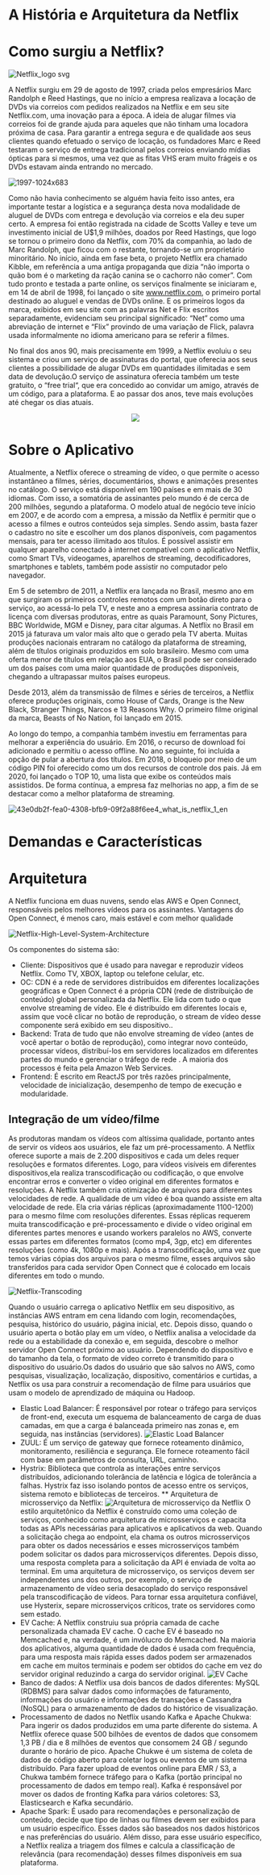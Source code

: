 # A História e Arquitetura da Netflix

# Como surgiu a Netflix? 

![Netflix_logo svg](https://user-images.githubusercontent.com/79367218/234593132-00f2b32e-b4b9-4ee2-83bc-855d64811528.png)

A Netflix surgiu em 29 de agosto de 1997, criada pelos empresários Marc Randolph e Reed Hastings, que no início a empresa realizava a locação de DVDs via correios com pedidos realizados na Netflix e em seu site Netflix.com, uma inovação para a época.
A ideia de alugar filmes via correios foi de grande ajuda para aqueles que não tinham uma locadora próxima de casa. Para garantir a entrega segura e de qualidade aos seus clientes quando efetuado o serviço de locação, os fundadores Marc e Reed testaram o serviço de entrega tradicional pelos correios enviando mídias ópticas para si mesmos, uma vez que as fitas VHS eram muito frágeis e os DVDs estavam ainda entrando no mercado.

![1997-1024x683](https://user-images.githubusercontent.com/79367218/234585050-8fb23f11-e6a1-43c2-97d7-92afd7a6aafe.png)

Como não havia conhecimento se alguém havia feito isso antes, era importante testar a logística e a segurança desta nova modalidade de aluguel de DVDs com entrega e devolução via correios e ela deu super certo. A empresa foi então registrada na cidade de Scotts Valley e teve um investimento inicial de U$1,9 milhões, doados por Reed Hastings, que logo se tornou o primeiro dono da Netflix, com 70% da companhia, ao lado de Marc Randolph, que ficou com o restante, tornando-se um proprietário minoritário.
No início, ainda em fase beta, o projeto Netflix era chamado Kibble, em referência a uma antiga propaganda que dizia “não importa o quão bom é o marketing da ração canina se o cachorro não comer”. Com tudo pronto e testada a parte online, os serviços finalmente se iniciaram e, em 14 de abril de 1998, foi lançado o site www.netflix.com, o primeiro portal destinado ao aluguel e vendas de DVDs online. E os primeiros logos da marca, exibidos em seu site com as palavras Net e Flix escritos separadamente, evidenciam seu principal significado: “Net” como uma abreviação de internet e “Flix” provindo de uma variação de Flick, palavra usada informalmente no idioma americano para se referir a filmes.

No final dos anos 90, mais precisamente em 1999, a Netflix evoluiu o seu sistema e criou um serviço de assinaturas do portal, que oferecia aos seus clientes a possibilidade de alugar DVDs em quantidades ilimitadas e sem data de devolução.O serviço de assinatura oferecia também um teste gratuito, o “free trial“, que era concedido ao convidar um amigo, através de um código, para a plataforma. E ao passar dos anos, teve mais evoluções até chegar os dias atuais.

<div align="center">
<img src="https://user-images.githubusercontent.com/79367218/234588555-52eeca6d-a8ce-4b68-8e76-7026bb34fcb7.jpg" />
</div>

# Sobre o Aplicativo

Atualmente, a Netflix oferece o streaming de vídeo, o que permite o acesso instantâneo a filmes, séries, documentários, shows e animações presentes no catálogo. O serviço está disponível em 190 países e em mais de 30 idiomas. Com isso, a somatória de assinantes pelo mundo é de cerca de 200 milhões, segundo a plataforma. 
O modelo atual de negócio teve início em 2007, e de acordo com a empresa, a missão da Netflix é permitir que o acesso a filmes e outros conteúdos seja simples. Sendo assim, basta fazer o cadastro no site e escolher um dos planos disponíveis, com pagamentos mensais, para ter acesso ilimitado aos títulos.
É possível assistir em qualquer aparelho conectado à internet compatível com o aplicativo Netflix, como Smart TVs, videogames, aparelhos de streaming, decodificadores, smartphones e tablets, também pode assistir no computador pelo navegador. 

Em 5 de setembro de 2011, a Netflix era lançada no Brasil, mesmo ano em que surgiram os primeiros controles remotos com um botão direto para o serviço, ao acessá-lo pela TV, e neste ano a empresa assinaria contrato de licença com diversas produtoras, entre as quais Paramount, Sony Pictures, BBC Worldwide, MGM e Disney, para citar algumas. A Netflix no Brasil em 2015 já faturava um valor mais alto que o gerado pela TV aberta.
Muitas produções nacionais entraram no catálogo da plataforma de streaming, além de títulos originais produzidos em solo brasileiro. Mesmo com uma oferta menor de títulos em relação aos EUA, o Brasil pode ser considerado um dos países com uma maior quantidade de produções disponíveis, chegando a ultrapassar muitos países europeus.

Desde 2013, além da transmissão de filmes e séries de terceiros, a Netflix oferece produções originais, como House of Cards, Orange is the New Black, Stranger Things, Narcos e 13 Reasons Why. O primeiro filme original da marca, Beasts of No Nation, foi lançado em 2015.

Ao longo do tempo, a companhia também investiu em ferramentas para melhorar a experiência do usuário. Em 2016, o recurso de download foi adicionado e permitiu o acesso offline. No ano seguinte, foi incluída a opção de pular a abertura dos títulos. Em 2018, o bloqueio por meio de um código PIN foi oferecido como um dos recursos de controle dos pais. Já em 2020, foi lançado o TOP 10, uma lista que exibe os conteúdos mais assistidos. De forma contínua, a empresa faz melhorias no app, a fim de se destacar como a melhor plataforma de streaming.  

![43e0db2f-fea0-4308-bfb9-09f2a88f6ee4_what_is_netflix_1_en](https://user-images.githubusercontent.com/79367218/234594650-8a9afc53-00ca-428d-a1e1-f218c906db4b.png)


# Demandas e Características 

# Arquitetura

A Netflix funciona em duas nuvens, sendo elas AWS e  Open Connect, responsáveis pelos melhores vídeos para os assinantes.
Vantagens do Open Connect, é menos caro, mais estável e com melhor qualidade

![Netflix-High-Level-System-Architecture](https://user-images.githubusercontent.com/79367218/235012780-b5fe3c30-d79c-45fa-9fcf-63dd1cbe3455.png)

Os componentes do sistema são:

* Cliente: Dispositivos que é usado para navegar e reproduzir vídeos Netflix. Como TV, XBOX, laptop ou telefone celular, etc.
* OC: CDN é a rede de servidores distribuídos em diferentes localizações geográficas e Open Connect é a própria CDN (rede de distribuição de conteúdo) global personalizada da Netflix. Ele lida com tudo o que envolve streaming de vídeo. Ele é distribuído em diferentes locais e, assim que você clicar no botão de reprodução, o stream de vídeo desse componente será exibido em seu dispositivo..
* Backend: Trata de tudo que não envolve streaming de vídeo (antes de você apertar o botão de reprodução), como integrar novo conteúdo, processar vídeos, distribuí-los em servidores localizados em diferentes partes do mundo e gerenciar o tráfego de rede . A maioria dos processos é feita pela Amazon Web Services.
* Frontend: É escrito em ReactJS por três razões principalmente, velocidade de inicialização, desempenho de tempo de execução e modularidade. 

## Integração de um vídeo/filme

As produtoras mandam os vídeos com altíssima qualidade, portanto antes de servir os vídeos aos usuários, ele faz um pré-processamento. A Netflix oferece suporte a mais de 2.200 dispositivos e cada um deles requer resoluções e formatos diferentes. Logo, para vídeos visíveis em diferentes dispositivos,ela realiza transcodificação ou codificação, o que envolve encontrar erros e converter o vídeo original em diferentes formatos e resoluções.
A Netflix também cria otimização de arquivos para diferentes velocidades de rede. A qualidade de um vídeo é boa quando assiste em alta velocidade de rede. Ela cria várias réplicas (aproximadamente 1100-1200) para o mesmo filme com resoluções diferentes. Essas réplicas requerem muita transcodificação e pré-processamento e divide o vídeo original em diferentes partes menores e usando workers paralelos no AWS, converte essas partes em diferentes formatos (como mp4, 3gp, etc) em diferentes resoluções (como 4k, 1080p e mais). 
Após a transcodificação, uma vez que temos várias cópias dos arquivos para o mesmo filme, esses arquivos são transferidos para cada servidor Open Connect que é colocado em locais diferentes em todo o mundo.

![Netflix-Transcoding](https://user-images.githubusercontent.com/79367218/235013780-7d175970-b307-48f6-90f4-e7bbc233fb40.png)

Quando o usuário carrega o aplicativo Netflix em seu dispositivo, as instâncias AWS entram em cena lidando com login, recomendações, pesquisa, histórico do usuário, página inicial, etc. Depois disso, quando o usuário aperta o botão play em um vídeo, o Netflix analisa a velocidade da rede ou a estabilidade da conexão e, em seguida, descobre o melhor servidor Open Connect próximo ao usuário. Dependendo do dispositivo e do tamanho da tela, o formato de vídeo correto é transmitido para o dispositivo do usuário.Os dados do usuário que são salvos no AWS, como pesquisas, visualização, localização, dispositivo, comentários e curtidas, a Netflix os usa para construir a recomendação de filme para usuários que usam o modelo de aprendizado de máquina ou Hadoop. 

* Elastic Load Balancer: É responsável por rotear o tráfego para serviços de front-end, executa um esquema de balanceamento de carga de duas camadas, em que a carga é balanceada primeiro nas zonas e, em seguida, nas instâncias (servidores). 
![Elastic Load Balancer](https://user-images.githubusercontent.com/79367218/235373800-eb4a4e02-5838-499b-9593-63a58d0a527a.jpg) 
* ZUUL: É um serviço de gateway que fornece roteamento dinâmico, monitoramento, resiliência e segurança. Ele fornece roteamento fácil com base em parâmetros de consulta, URL, caminho.
* Hystrix: Biblioteca que controla as interações entre serviços distribuídos, adicionando tolerância de latência e lógica de tolerância a falhas. Hystrix faz isso isolando pontos de acesso entre os serviços, sistema remoto e bibliotecas de terceiros.
** Arquitetura de microsserviço da Netflix:
![Arquitetura de microsserviço da Netflix](https://user-images.githubusercontent.com/79367218/235373919-15d77543-507c-44ff-9362-2c8871bd457f.jpg)
O estilo arquitetônico da Netflix é construído como uma coleção de serviços, conhecido como arquitetura de microsserviços e capacita todas as APIs necessárias para aplicativos e aplicativos da web. Quando a solicitação chega ao endpoint, ela chama os outros microsserviços para obter os dados necessários e esses microsserviços também podem solicitar os dados para microsserviços diferentes. Depois disso, uma resposta completa para a solicitação da API é enviada de volta ao terminal. Em uma arquitetura de microsserviço, os serviços devem ser independentes uns dos outros, por exemplo, o serviço de armazenamento de vídeo seria desacoplado do serviço responsável pela transcodificação de vídeos. Para tornar essa arquitetura confiável, use Hysterix, separe microsserviços críticos, trate os servidores como sem estado.
* EV Cache: A Netflix construiu sua própria camada de cache personalizada chamada EV cache. O cache EV é baseado no Memcached e, na verdade, é um invólucro do Memcached. Na maioria dos aplicativos, alguma quantidade de dados é usada com frequência, para uma resposta mais rápida esses dados podem ser armazenados em cache em muitos terminais e podem ser obtidos do cache em vez do servidor original reduzindo a carga do servidor original.
![EV Cache](https://user-images.githubusercontent.com/79367218/235373961-02db8f9c-f133-4f57-a816-f16251317992.jpg)
* Banco de dados: A Netflix usa dois bancos de dados diferentes: MySQL (RDBMS) para salvar dados como informações de faturamento, informações do usuário e informações de transações e Cassandra (NoSQL) para o armazenamento de dados do histórico de visualização.
* Processamento de dados no Netflix usando Kafka e Apache Chukwa: Para ingerir os dados produzidos em uma parte diferente do sistema. A Netflix oferece quase 500 bilhões de eventos de dados que consomem 1,3 PB / dia e 8 milhões de eventos que consomem 24 GB / segundo durante o horário de pico. Apache Chukwe é um sistema de coleta de dados de código aberto para coletar logs ou eventos de um sistema distribuído. Para fazer upload de eventos online para EMR / S3, a Chukwa também fornece tráfego para o Kafka (portão principal no processamento de dados em tempo real). Kafka é responsável por mover os dados de fronting Kafka para vários coletores: S3, Elasticsearch e Kafka secundário.
* Apache Spark: É usado para recomendações e personalização de conteúdo, decide que tipo de linhas ou filmes devem ser exibidos para um usuário específico. Esses dados são baseados nos dados históricos e nas preferências do usuário. Além disso, para esse usuário específico, a Netflix realiza a triagem dos filmes e calcula a classificação de relevância (para recomendação) desses filmes disponíveis em sua plataforma. 
